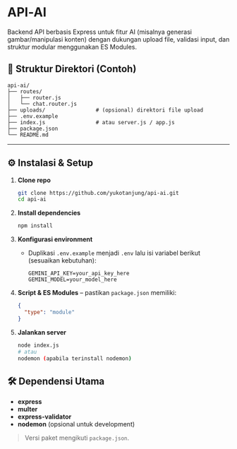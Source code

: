 # API‑AI

Backend API berbasis Express untuk fitur AI (misalnya generasi gambar/manipulasi konten) dengan dukungan upload file, validasi input, dan struktur modular menggunakan ES Modules.



## 📂 Struktur Direktori (Contoh)

```
api-ai/
├── routes/
│   ├── router.js
│   └── chat.router.js
├── uploads/                # (opsional) direktori file upload
├── .env.example
├── index.js                # atau server.js / app.js
├── package.json
└── README.md
```

---

## ⚙️ Instalasi & Setup

1. **Clone repo**

   ```bash
   git clone https://github.com/yukotanjung/api-ai.git
   cd api-ai
   ```

2. **Install dependencies**

   ```bash
   npm install
   ```

3. **Konfigurasi environment**

   * Duplikasi `.env.example` menjadi `.env` lalu isi variabel berikut (sesuaikan kebutuhan):

     ```env
     GEMINI_API_KEY=your_api_key_here
     GEMINI_MODEL=your_model_here
     ```

4. **Script & ES Modules** – pastikan `package.json` memiliki:

   ```json
   {
     "type": "module"
   }
   ```

5. **Jalankan server**

   ```bash
   node index.js
   # atau
   nodemon (apabila terinstall nodemon)
   ```

## 🛠️ Dependensi Utama

* **express**
* **multer**
* **express-validator**
* **nodemon** (opsional untuk development)

> Versi paket mengikuti `package.json`.


